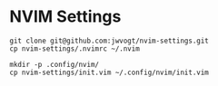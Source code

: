 # NVIM Settings #

```
git clone git@github.com:jwvogt/nvim-settings.git
cp nvim-settings/.nvimrc ~/.nvim

mkdir -p .config/nvim/
cp nvim-settings/init.vim ~/.config/nvim/init.vim
```

